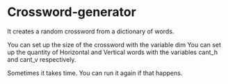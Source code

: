 # Crossword-generator
It creates a random crossword from a dictionary of words.


You can set up the size of the crossword with the variable dim
You can set up the quantity of Horizontal and Vertical words with the variables cant_h and cant_v respectively.


Sometimes it takes time. You can run it again if that happens.
